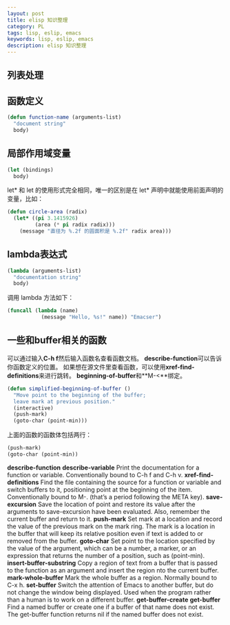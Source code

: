 ```yaml
---
layout: post
title: elisp 知识整理
category: PL
tags: lisp, eslip, emacs
keywords: lisp, eslip, emacs
description: elisp 知识整理
---
```

## 列表处理

## 函数定义
```lisp
(defun function-name (arguments-list)
  "document string"
  body)
```
## 局部作用域变量
```lisp
(let (bindings)
  body)
```
let* 和 let 的使用形式完全相同，唯一的区别是在 let* 声明中就能使用前面声明的变量，比如：
```lisp
(defun circle-area (radix)
  (let* ((pi 3.1415926)
         (area (* pi radix radix)))
    (message "直径为 %.2f 的圆面积是 %.2f" radix area)))
```
## lambda表达式
```lisp
(lambda (arguments-list)
  "documentation string"
  body)
```
调用 lambda 方法如下：
```lisp
(funcall (lambda (name)
           (message "Hello, %s!" name)) "Emacser")
```

## 一些和buffer相关的函数
可以通过输入**C-h f**然后输入函数名查看函数文档。
**describe-function**可以告诉你函数定义的位置。
如果想在源文件里查看函数，可以使用**xref-find-definitions**来进行跳转。
**beginning-of-buffer**和**M-<**绑定。
```lisp
(defun simplified-beginning-of-buffer ()
  "Move point to the beginning of the buffer;
  leave mark at previous position."
  (interactive)
  (push-mark)
  (goto-char (point-min)))
```
上面的函数的函数体包括两行：
```lisp
(push-mark)
(goto-char (point-min))
```
**describe-function**
**describe-variable**
Print the documentation for a function or variable. Conventionally
bound to C-h f and C-h v.
**xref-find-definitions**
Find the file containing the source for a function or variable and switch
buffers to it, positioning point at the beginning of the item. Conventionally
bound to M-. (that’s a period following the META key).
**save-excursion**
Save the location of point and restore its value after the arguments
to save-excursion have been evaluated. Also, remember the current
buffer and return to it.
**push-mark** Set mark at a location and record the value of the previous mark on
the mark ring. The mark is a location in the buffer that will keep its
relative position even if text is added to or removed from the buffer.
**goto-char** Set point to the location specified by the value of the argument, which
can be a number, a marker, or an expression that returns the number
of a position, such as (point-min).
**insert-buffer-substring**
Copy a region of text from a buffer that is passed to the function as
an argument and insert the region nto the current buffer.
**mark-whole-buffer**
Mark the whole buffer as a region. Normally bound to C-x h.
**set-buffer**
Switch the attention of Emacs to another buffer, but do not change
the window being displayed. Used when the program rather than a
human is to work on a different buffer.
**get-buffer-create**
**get-buffer**
Find a named buffer or create one if a buffer of that name does not
exist. The get-buffer function returns nil if the named buffer does
not exist.



